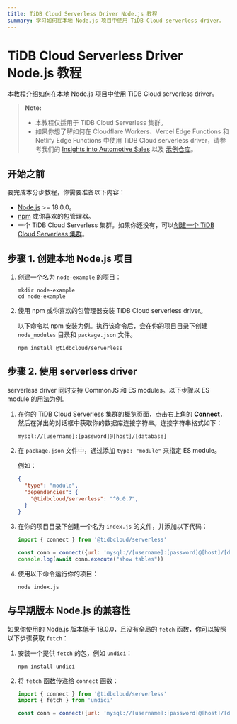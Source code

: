 ```yaml
---
title: TiDB Cloud Serverless Driver Node.js 教程
summary: 学习如何在本地 Node.js 项目中使用 TiDB Cloud serverless driver。
---
```


# TiDB Cloud Serverless Driver Node.js 教程

本教程介绍如何在本地 Node.js 项目中使用 TiDB Cloud serverless driver。

> **Note:**
>
> - 本教程仅适用于 TiDB Cloud Serverless 集群。
> - 如果你想了解如何在 Cloudflare Workers、Vercel Edge Functions 和 Netlify Edge Functions 中使用 TiDB Cloud serverless driver，请参考我们的 [Insights into Automotive Sales](https://car-sales-insight.vercel.app/) 以及 [示例仓库](https://github.com/tidbcloud/car-sales-insight)。

## 开始之前

要完成本分步教程，你需要准备以下内容：

- [Node.js](https://nodejs.org/en) >= 18.0.0。
- [npm](https://docs.npmjs.com/downloading-and-installing-node-js-and-npm) 或你喜欢的包管理器。
- 一个 TiDB Cloud Serverless 集群。如果你还没有，可以[创建一个 TiDB Cloud Serverless 集群](/develop/dev-guide-build-cluster-in-cloud.md)。

## 步骤 1. 创建本地 Node.js 项目

1. 创建一个名为 `node-example` 的项目：

    ```shell
    mkdir node-example
    cd node-example
    ```

2. 使用 npm 或你喜欢的包管理器安装 TiDB Cloud serverless driver。

    以下命令以 npm 安装为例。执行该命令后，会在你的项目目录下创建 `node_modules` 目录和 `package.json` 文件。

    ```
    npm install @tidbcloud/serverless
    ```

## 步骤 2. 使用 serverless driver

serverless driver 同时支持 CommonJS 和 ES modules。以下步骤以 ES module 的用法为例。

1. 在你的 TiDB Cloud Serverless 集群的概览页面，点击右上角的 **Connect**，然后在弹出的对话框中获取你的数据库连接字符串。连接字符串格式如下：

    ```
   mysql://[username]:[password]@[host]/[database]
    ```
   
2. 在 `package.json` 文件中，通过添加 `type: "module"` 来指定 ES module。

    例如：

    ```json
    {
      "type": "module",
      "dependencies": {
        "@tidbcloud/serverless": "^0.0.7",
      }
    }
    ```

3. 在你的项目目录下创建一个名为 `index.js` 的文件，并添加以下代码：

    ```js
    import { connect } from '@tidbcloud/serverless'
    
    const conn = connect({url: 'mysql://[username]:[password]@[host]/[database]'}) // replace with your TiDB Cloud Serverless cluster information
    console.log(await conn.execute("show tables"))
    ```

4. 使用以下命令运行你的项目：

    ```
    node index.js
    ```

## 与早期版本 Node.js 的兼容性

如果你使用的 Node.js 版本低于 18.0.0，且没有全局的 `fetch` 函数，你可以按照以下步骤获取 `fetch`：

1. 安装一个提供 `fetch` 的包，例如 `undici`：

    ```
    npm install undici
    ``` 

2. 将 `fetch` 函数传递给 `connect` 函数：

    ```js
    import { connect } from '@tidbcloud/serverless'
    import { fetch } from 'undici'
    
    const conn = connect({url: 'mysql://[username]:[password]@[host]/[database]',fetch})
    ```